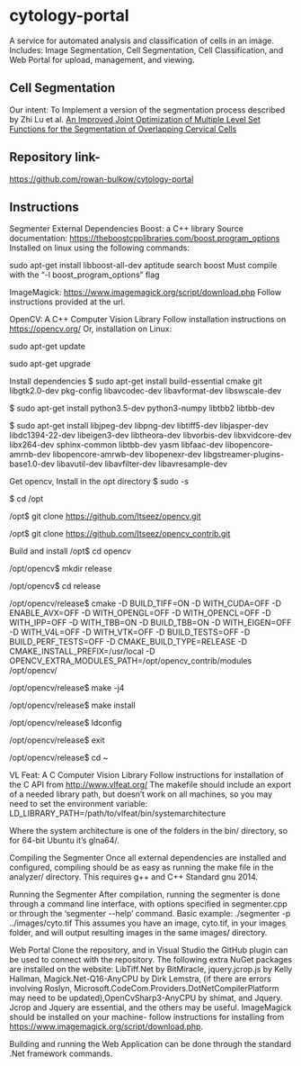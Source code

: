 # cytology-portal

A service for automated analysis and classification of cells in an image. Includes: Image Segmentation, Cell Segmentation, Cell Classification, and Web Portal for upload, management, and viewing.

## Cell Segmentation

Our intent: To Implement a version of the segmentation process described by Zhi Lu et al.
[An Improved Joint Optimization of Multiple Level Set Functions for the Segmentation of Overlapping Cervical Cells](https://cs.adelaide.edu.au/~zhi/publications/paper_TIP_Jan04_2015_Finalised_two_columns.pdf)

## Repository link- 
https://github.com/rowan-bulkow/cytology-portal

## Instructions

Segmenter External Dependencies
Boost: a C++ library
Source documentation: https://theboostcpplibraries.com/boost.program_options
Installed on linux using the following commands:

sudo apt-get install libboost-all-dev
aptitude search boost
Must compile with the “-l boost_program_options” flag

ImageMagick: 
https://www.imagemagick.org/script/download.php
Follow instructions provided at the url.

OpenCV: A C++ Computer Vision Library
Follow installation instructions on https://opencv.org/
Or, installation on Linux:

sudo apt-get update
 
sudo apt-get upgrade

Install dependencies
$ sudo apt-get install build-essential cmake git libgtk2.0-dev pkg-config libavcodec-dev libavformat-dev libswscale-dev

$ sudo apt-get install python3.5-dev python3-numpy libtbb2 libtbb-dev

$ sudo apt-get install libjpeg-dev libpng-dev libtiff5-dev libjasper-dev libdc1394-22-dev libeigen3-dev libtheora-dev libvorbis-dev libxvidcore-dev libx264-dev sphinx-common libtbb-dev yasm libfaac-dev libopencore-amrnb-dev libopencore-amrwb-dev libopenexr-dev libgstreamer-plugins-base1.0-dev libavutil-dev libavfilter-dev libavresample-dev

Get opencv, Install in the opt directory
$ sudo -s

$ cd /opt

/opt$ git clone https://github.com/Itseez/opencv.git

/opt$ git clone https://github.com/Itseez/opencv_contrib.git

Build and install
/opt$ cd opencv

/opt/opencv$ mkdir release

/opt/opencv$ cd release

/opt/opencv/release$ cmake -D BUILD_TIFF=ON -D WITH_CUDA=OFF -D ENABLE_AVX=OFF -D WITH_OPENGL=OFF -D WITH_OPENCL=OFF -D WITH_IPP=OFF -D WITH_TBB=ON -D BUILD_TBB=ON -D WITH_EIGEN=OFF -D WITH_V4L=OFF -D WITH_VTK=OFF -D BUILD_TESTS=OFF -D BUILD_PERF_TESTS=OFF -D CMAKE_BUILD_TYPE=RELEASE -D CMAKE_INSTALL_PREFIX=/usr/local -D OPENCV_EXTRA_MODULES_PATH=/opt/opencv_contrib/modules /opt/opencv/

/opt/opencv/release$ make -j4

/opt/opencv/release$ make install

/opt/opencv/release$ ldconfig

/opt/opencv/release$ exit

/opt/opencv/release$ cd ~


VL Feat: A C Computer Vision Library
Follow instructions for installation of the C API from http://www.vlfeat.org/
The makefile should include an export of a needed library path, but doesn’t work on all machines, so you may need to set the environment variable:
LD_LIBRARY_PATH=/path/to/vlfeat/bin/systemarchitecture

Where the system architecture is one of the folders in the bin/ directory, so for 64-bit Ubuntu it’s glna64/.

Compiling the Segmenter
Once all external dependencies are installed and configured, compiling should be as easy as running the make file in the analyzer/ directory. This requires g++ and C++ Standard gnu 2014.

Running the Segmenter
After compilation, running the segmenter is done through a command line interface, with options specified in segmenter.cpp or through the ‘segmenter --help’ command.
Basic example:
./segmenter -p ../images/cyto.tif
This assumes you have an image, cyto.tif, in your images folder, and will output resulting images in the same images/ directory.

Web Portal
Clone the repository, and in Visual Studio the GitHub plugin can be used to connect with the repository. 
The following extra NuGet packages are installed on the website: 
LibTiff.Net by BitMiracle, 
jquery.jcrop.js by Kelly Hallman, Magick.Net-Q16-AnyCPU by Dirk Lemstra, (if there are errors involving Roslyn, Microsoft.CodeCom.Providers.DotNetCompilerPlatform may need to be updated),OpenCvSharp3-AnyCPU by shimat, and Jquery. 
Jcrop and Jquery are essential, and the others may be useful.
ImageMagick should be installed on your machine- follow instructions for installing from https://www.imagemagick.org/script/download.php.

Building and running the Web Application can be done through the standard .Net framework commands.

